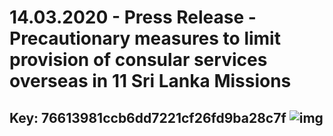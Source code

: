 # 14.03.2020 - Press Release -  Precautionary measures to limit provision of consular services overseas in 11 Sri Lanka Missions 
Key: 76613981ccb6dd7221cf26fd9ba28c7f 
![img](img/76613981ccb6dd7221cf26fd9ba28c7f.jpg)
---
```

```
